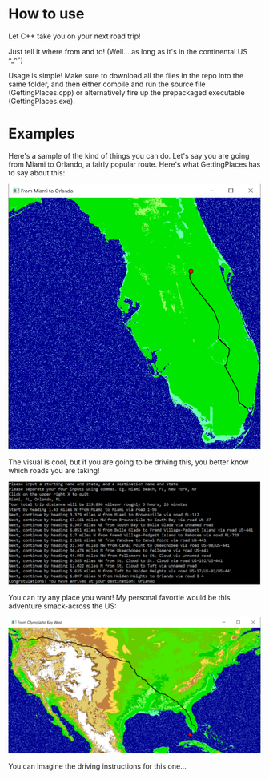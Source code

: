 # How to use
Let C++ take you on your next road trip!

Just tell it where from and to!
(Well... as long as it's in the continental US ^_^")

Usage is simple! Make sure to download all the files in the repo into the same folder, and then either compile and run the source file (GettingPlaces.cpp) or alternatively fire up the prepackaged executable (GettingPlaces.exe).

# Examples

Here's a sample of the kind of things you can do. Let's say you are going from Miami to Orlando, a fairly popular route. Here's what GettingPlaces has to say about this:

![Screenshot](https://github.com/sosavle/Getting-Places/blob/master/Screenshots/Ex1.png)

The visual is cool, but if you are going to be driving this, you better know which roads you are taking!

![Screenshot](https://github.com/sosavle/Getting-Places/blob/master/Screenshots/Ex1_txt.png)

You can try any place you want! My personal favortie would be this adventure smack-across the US:

![Screenshot](https://github.com/sosavle/Getting-Places/blob/master/Screenshots/Ex2.png)

You can imagine the driving instructions for this one... 
